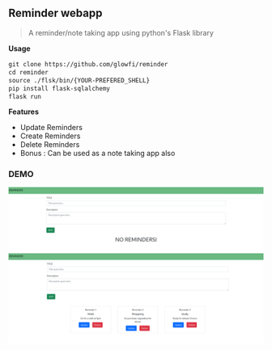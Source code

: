## Reminder webapp

> A reminder/note taking app using python's Flask library

**Usage**

```
git clone https://github.com/glowfi/reminder
cd reminder
source ./flsk/bin/{YOUR-PREFERED_SHELL}
pip install flask-sqlalchemy
flask run
```

**Features**

-   Update Reminders
-   Create Reminders
-   Delete Reminders
-   Bonus : Can be used as a note taking app also

### DEMO

![demo1](./demo1.png)
![demo2](./demo2.png)

